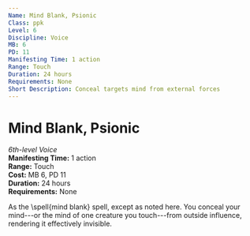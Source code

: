```yaml
---
Name: Mind Blank, Psionic
Class: ppk
Level: 6
Discipline: Voice
MB: 6
PD: 11
Manifesting Time: 1 action
Range: Touch
Duration: 24 hours
Requirements: None
Short Description: Conceal targets mind from external forces
---
```

# Mind Blank, Psionic
*6th-level Voice*\
**Manifesting Time:** 1 action\
**Range:** Touch\
**Cost:** MB 6, PD 11\
**Duration:** 24 hours\
**Requirements:** None

As the \spell{mind blank} spell, except as
noted here. You conceal your mind---or the mind of one creature
you touch---from outside influence, rendering it effectively
invisible.
